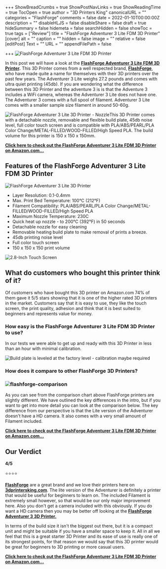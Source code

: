 +++
ShowBreadCrumbs = true
ShowPostNavLinks = true
ShowReadingTime = true
TocOpen = true
author = "3D Printers King"
canonicalURL = ""
categories = "FlashForge"
comments = false
date = 2022-01-10T00:00:00Z
description = ""
disableHLJS = false
disableShare = false
draft = true
hideSummary = false
hidemeta = false
searchHidden = false
showToc = true
tags = ["Review"]
title = "FlashForge Adventurer 3 Lite FDM 3D Printer"
[cover]
alt = ""
caption = ""
hidden = false
image = ""
relative = false
[editPost]
Text = ""
URL = ""
appendFilePath = false

+++
![FlashForge Adventurer 3 Lite FDM 3D Printer](https://images-na.ssl-images-amazon.com/images/I/51kWqP8ROvL._AC_UL604_SR604,400_.jpg "FlashForge Adventurer 3 Lite FDM 3D Printer")

In this post we will have a look at the [**FlashForge Adventurer 3 Lite FDM 3D Printer**](https://www.amazon.com/FlashForge-Adventurer-Lite-FDM-Printer/dp/B07TYRGWSQ?keywords=flashforge%2Badventurer%2B3%2Blite%2Bfdm%2B3d%2Bprinter&qid=1641847684&sprefix=flashforge%2Badventurer%2B3%2Blite%2Caps%2C152&sr=8-1-spons&spLa=ZW5jcnlwdGVkUXVhbGlmaWVyPUEyMUdQMzk2MFRZM082JmVuY3J5cHRlZElkPUEwMzc1ODE0MTJPWjdZUjM3SDY3RyZlbmNyeXB0ZWRBZElkPUEwNjM1ODE2OVk0SlFOR0JZTk1DJndpZGdldE5hbWU9c3BfYXRmJmFjdGlvbj1jbGlja1JlZGlyZWN0JmRvTm90TG9nQ2xpY2s9dHJ1ZQ&th=1&linkCode=ll1&tag=crosguy-20&linkId=63efd2b3d587b8ede449a39ed3ac7617&language=en_US&ref_=as_li_ss_tl)**.**  This 3D Printer comes from a well respected brand, [**FlashForge**](/category/flashforge), who have made quite a name for themselves with their 3D printers over the past few years.  The Adventurer 3 Lite weighs 27.2 pounds and comes with ultra quiet printing (45db).  If you are wondering what the difference between this 3D Printer and the adventure 3 is is that the Adventure 3 includes a WiFi camera, whereas the Adventurer 3 Lite does not have one. The Adventurer 3 comes with a full spool of filament. Adventurer 3 Lite comes with a smaller sample size filament in around 50-60g.

![FlashForge Adventurer 3 Lite 3D Printer - Nozzle](https://m.media-amazon.com/images/S/aplus-media/sc/d9ce509f-ecf1-4b29-ac4b-93a818b1fd22.__CR0,0,600,600_PT0_SX300_V1___.jpg)This 3D Printer comes with a detachable nozzle, removable and flexible build plate, 45db noise level, full color touch screen and is compatible with PLA/ABS/PEARL/PLA Color Change/METAL-FILLED/WOOD-FILLED/High Speed PLA.  The build volume for this printer is 150 x 150 x 150mm.

[**Click here to check out the FlashForge Adventurer 3 Lite FDM 3D Printer on Amazon.com...**](https://www.amazon.com/FlashForge-Adventurer-Lite-FDM-Printer/dp/B07TYRGWSQ?keywords=flashforge%2Badventurer%2B3%2Blite%2Bfdm%2B3d%2Bprinter&qid=1641847684&sprefix=flashforge%2Badventurer%2B3%2Blite%2Caps%2C152&sr=8-1-spons&spLa=ZW5jcnlwdGVkUXVhbGlmaWVyPUEyMUdQMzk2MFRZM082JmVuY3J5cHRlZElkPUEwMzc1ODE0MTJPWjdZUjM3SDY3RyZlbmNyeXB0ZWRBZElkPUEwNjM1ODE2OVk0SlFOR0JZTk1DJndpZGdldE5hbWU9c3BfYXRmJmFjdGlvbj1jbGlja1JlZGlyZWN0JmRvTm90TG9nQ2xpY2s9dHJ1ZQ&th=1&linkCode=ll1&tag=crosguy-20&linkId=63efd2b3d587b8ede449a39ed3ac7617&language=en_US&ref_=as_li_ss_tl)

## Features of the FlashForge Adventurer 3 Lite FDM 3D Printer

![FlashForge Adventurer 3 Lite 3D Printer](https://m.media-amazon.com/images/S/aplus-media/sc/7e80f438-1d6e-439d-8ce9-bf3582807196.__CR0,0,1200,371_PT0_SX970_V1___.jpg)

* Layer Resolution: 0.1-0.4mm
* Max. Print Bed Temperature: 100°C (212°F)
* Filament Compatibility: PLA/ABS/PEARL/PLA Color Change/METAL-FILLED/WOOD-FILLED/High Speed PLA
* Maximum Nozzle Temperature: 230C
* Quick heat up nozzle - to 200°C (392°F) in 50 seconds
* Detachable nozzle for easy cleaning
* Removable heating build plate to make removal of prints a breeze.
* 45db printing noise level
* Full color touch screen
* 150 x 150 x 150 print volume

![2.8-Inch Touch Screen](https://m.media-amazon.com/images/S/aplus-media-library-service-media/1a909d86-cdba-43d7-abc4-1d46ea495ffa.__CR0,0,600,600_PT0_SX300_V1___.jpg)

## What do customers who bought this printer think of it?

Of customers who have bought this 3D printer on Amazon.com 74% of them gave it 5/5 stars showing that it is one of the higher rated 3D printers in the market.  Customers say that it is easy to use, they like the touch screen, the print quality, adhesion and think that it is best suited to beginners and represents value for money.

### How easy is the FlashForge Adventurer 3 Lite FDM 3D Printer to use?

In our tests we were able to get up and ready with this 3D Printer in less than an hour with minimal calibration.

![Build plate is leveled at the factory level - calibration maybe required](https://m.media-amazon.com/images/S/aplus-media-library-service-media/606fb83c-6ac8-46c5-95f8-58c16f478031.__CR0,0,800,800_PT0_SX300_V1___.jpg)

### How does it compare to other FlashForge 3D Printers?

### ![flashforge-comparison](/uploads/flashforge-comparison.png "flashforge-comparison")

As you can see from the comparison chart above FlashForge printers are slightly different.  We have outlined the key differences in the intro, but if you want to get into more detail you can look at the comparison below.  The key difference from our perspective is that the Lite version of the Adventurer doesn't have a HD camera.  It also comes with a very small amount of Filament included.

[**Click here to check out the FlashForge Adventurer 3 Lite FDM 3D Printer on Amazon.com...**](https://www.amazon.com/FlashForge-Adventurer-Lite-FDM-Printer/dp/B07TYRGWSQ?keywords=flashforge%2Badventurer%2B3%2Blite%2Bfdm%2B3d%2Bprinter&qid=1641847684&sprefix=flashforge%2Badventurer%2B3%2Blite%2Caps%2C152&sr=8-1-spons&spLa=ZW5jcnlwdGVkUXVhbGlmaWVyPUEyMUdQMzk2MFRZM082JmVuY3J5cHRlZElkPUEwMzc1ODE0MTJPWjdZUjM3SDY3RyZlbmNyeXB0ZWRBZElkPUEwNjM1ODE2OVk0SlFOR0JZTk1DJndpZGdldE5hbWU9c3BfYXRmJmFjdGlvbj1jbGlja1JlZGlyZWN0JmRvTm90TG9nQ2xpY2s9dHJ1ZQ&th=1&linkCode=ll1&tag=crosguy-20&linkId=63efd2b3d587b8ede449a39ed3ac7617&language=en_US&ref_=as_li_ss_tl)

## Our Verdict 

**4/5**

⭐⭐⭐⭐

[**FlashForge**](/category/flashforge) are a great brand and we love their printers here on [**3dprintersking.com**](https://3dprintersking.com).  The lite version of the Adventurer is definitely a printer that would be useful for beginners to learn on.  The included Filament is extremely small however, so that would be our only major improvement here.   Also you don't get a camera included with this obviously.  If you do want a HD camera then you may be better off looking at the [**FlashForge Adventurer 3 3D Printer.**](https/posts/flashforge-adventurer-3-3d-printer/)

In terms of the build size it isn't the biggest out there, but it is a compact unit and might be suitable if you have a smaller space to keep it.  All in all we feel that this is a great starter 3D Printer and its ease of use is really one of its strongest points, for that reason we would say that this 3D printer would be great for beginners to 3D printing or more casual users.

[**Click here to check out the FlashForge Adventurer 3 Lite FDM 3D Printer on Amazon.com...**](https://www.amazon.com/FlashForge-Adventurer-Lite-FDM-Printer/dp/B07TYRGWSQ?keywords=flashforge%2Badventurer%2B3%2Blite%2Bfdm%2B3d%2Bprinter&qid=1641847684&sprefix=flashforge%2Badventurer%2B3%2Blite%2Caps%2C152&sr=8-1-spons&spLa=ZW5jcnlwdGVkUXVhbGlmaWVyPUEyMUdQMzk2MFRZM082JmVuY3J5cHRlZElkPUEwMzc1ODE0MTJPWjdZUjM3SDY3RyZlbmNyeXB0ZWRBZElkPUEwNjM1ODE2OVk0SlFOR0JZTk1DJndpZGdldE5hbWU9c3BfYXRmJmFjdGlvbj1jbGlja1JlZGlyZWN0JmRvTm90TG9nQ2xpY2s9dHJ1ZQ&th=1&linkCode=ll1&tag=crosguy-20&linkId=63efd2b3d587b8ede449a39ed3ac7617&language=en_US&ref_=as_li_ss_tl)